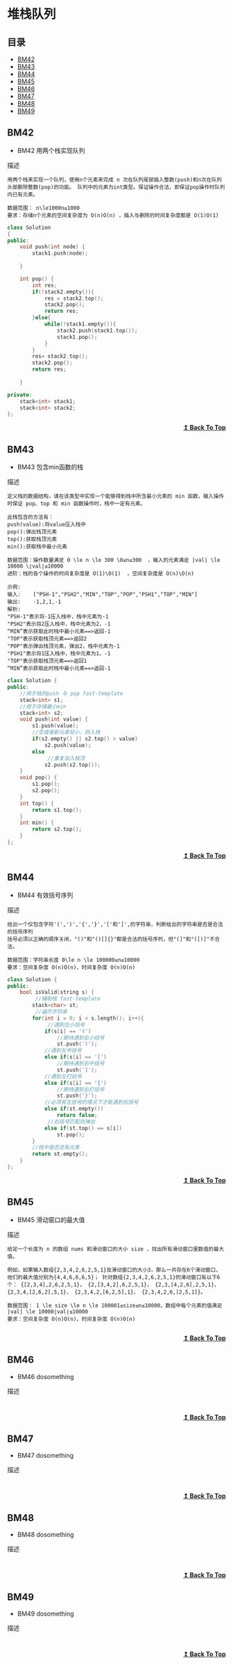 # 堆栈队列

## 目录

- [BM42](#BM42)
- [BM43](#BM43)
- [BM44](#BM44)
- [BM45](#BM45)
- [BM46](#BM46)
- [BM47](#BM47)
- [BM48](#BM48)
- [BM49](#BM49)



## BM42
* BM42 用两个栈实现队列

描述
```
用两个栈来实现一个队列，使用n个元素来完成 n 次在队列尾部插入整数(push)和n次在队列头部删除整数(pop)的功能。 队列中的元素为int类型。保证操作合法，即保证pop操作时队列内已有元素。

数据范围： n\le1000n≤1000
要求：存储n个元素的空间复杂度为 O(n)O(n) ，插入与删除的时间复杂度都是 O(1)O(1)
```
<!-- ![img]() -->
```cpp
class Solution
{
public:
    void push(int node) {
        stack1.push(node);
        
    }

    int pop() {
        int res;
        if(!stack2.empty()){
            res = stack2.top();
            stack2.pop();
            return res;
        }else{
            while(!stack1.empty()){
                stack2.push(stack1.top());
                stack1.pop();
            }
        }
        res= stack2.top();
        stack2.pop();
        return res;
        
    }

private:
    stack<int> stack1;
    stack<int> stack2;
};
```

<div align="right">
    <b><a href="#目录">↥ Back To Top</a></b>
</div>


## BM43
* BM43 包含min函数的栈

描述
```
定义栈的数据结构，请在该类型中实现一个能够得到栈中所含最小元素的 min 函数，输入操作时保证 pop、top 和 min 函数操作时，栈中一定有元素。

此栈包含的方法有：
push(value):将value压入栈中
pop():弹出栈顶元素
top():获取栈顶元素
min():获取栈中最小元素

数据范围：操作数量满足 0 \le n \le 300 \0≤n≤300  ，输入的元素满足 |val| \le 10000 \∣val∣≤10000 
进阶：栈的各个操作的时间复杂度是 O(1)\O(1)  ，空间复杂度是 O(n)\O(n) 

示例:
输入:    ["PSH-1","PSH2","MIN","TOP","POP","PSH1","TOP","MIN"]
输出:    -1,2,1,-1
解析:
"PSH-1"表示将-1压入栈中，栈中元素为-1
"PSH2"表示将2压入栈中，栈中元素为2，-1
“MIN”表示获取此时栈中最小元素==>返回-1
"TOP"表示获取栈顶元素==>返回2
"POP"表示弹出栈顶元素，弹出2，栈中元素为-1
"PSH1"表示将1压入栈中，栈中元素为1，-1
"TOP"表示获取栈顶元素==>返回1
“MIN”表示获取此时栈中最小元素==>返回-1
```
<!-- ![img]() -->
```cpp
class Solution {
public:
    //用于栈的push 与 pop fast-template
    stack<int> s1;
    //用于存储最小min
    stack<int> s2;
    void push(int value) {
        s1.push(value);
        //空或者新元素较小，则入栈
        if(s2.empty() || s2.top() > value)
            s2.push(value);
        else
             //重复加入栈顶
            s2.push(s2.top());
    }
    void pop() {
        s1.pop();
        s2.pop();
    }
    int top() {
        return s1.top();
    }
    int min() {
        return s2.top();
    }
};
```

<div align="right">
    <b><a href="#目录">↥ Back To Top</a></b>
</div>


## BM44
* BM44 有效括号序列

描述
```
给出一个仅包含字符'(',')','{','}','['和']',的字符串，判断给出的字符串是否是合法的括号序列
括号必须以正确的顺序关闭，"()"和"()[]{}"都是合法的括号序列，但"(]"和"([)]"不合法。

数据范围：字符串长度 0\le n \le 100000≤n≤10000
要求：空间复杂度 O(n)O(n)，时间复杂度 O(n)O(n)
```
<!-- ![img]() -->
```cpp
class Solution {
public:
    bool isValid(string s) {
         //辅助栈 fast-template
        stack<char> st;
         //遍历字符串
        for(int i = 0; i < s.length(); i++){
             //遇到左小括号
            if(s[i] == '(')
                //期待遇到右小括号
                st.push(')');
            //遇到左中括号
            else if(s[i] == '[')
                //期待遇到右中括号
                st.push(']');
            //遇到左打括号
            else if(s[i] == '{')
                //期待遇到右打括号
                st.push('}');
            //必须有左括号的情况下才能遇到右括号
            else if(st.empty())
                return false;
             //右括号匹配则弹出
            else if(st.top() == s[i])
                st.pop();
        }
        //栈中是否还有元素
        return st.empty();
    }
};
```

<div align="right">
    <b><a href="#目录">↥ Back To Top</a></b>
</div>


## BM45
* BM45 滑动窗口的最大值

描述
```
给定一个长度为 n 的数组 nums 和滑动窗口的大小 size ，找出所有滑动窗口里数值的最大值。

例如，如果输入数组{2,3,4,2,6,2,5,1}及滑动窗口的大小3，那么一共存在6个滑动窗口，他们的最大值分别为{4,4,6,6,6,5}； 针对数组{2,3,4,2,6,2,5,1}的滑动窗口有以下6个： {[2,3,4],2,6,2,5,1}， {2,[3,4,2],6,2,5,1}， {2,3,[4,2,6],2,5,1}， {2,3,4,[2,6,2],5,1}， {2,3,4,2,[6,2,5],1}， {2,3,4,2,6,[2,5,1]}。

数据范围： 1 \le size \le n \le 100001≤size≤n≤10000，数组中每个元素的值满足 |val| \le 10000∣val∣≤10000
要求：空间复杂度 O(n)O(n)，时间复杂度 O(n)O(n)

```
<!-- ![img]() -->
```cpp

```

<div align="right">
    <b><a href="#目录">↥ Back To Top</a></b>
</div>


## BM46
* BM46 dosomething

描述
```

```
<!-- ![img]() -->
```cpp

```

<div align="right">
    <b><a href="#目录">↥ Back To Top</a></b>
</div>


## BM47
* BM47 dosomething

描述
```

```
<!-- ![img]() -->
```cpp

```

<div align="right">
    <b><a href="#目录">↥ Back To Top</a></b>
</div>


## BM48
* BM48 dosomething

描述
```

```
<!-- ![img]() -->
```cpp

```

<div align="right">
    <b><a href="#目录">↥ Back To Top</a></b>
</div>


## BM49
* BM49 dosomething

描述
```

```
<!-- ![img]() -->
```cpp

```

<div align="right">
    <b><a href="#目录">↥ Back To Top</a></b>
</div>


